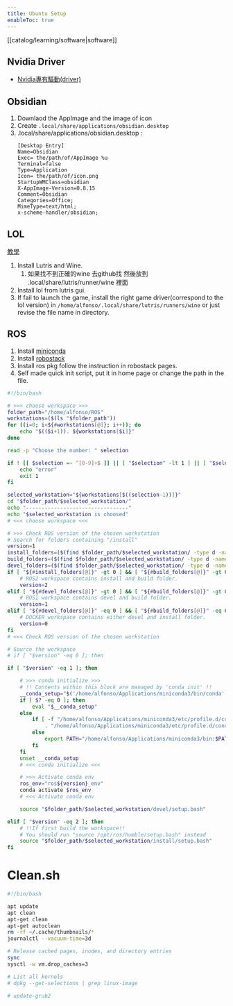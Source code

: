 ```yaml
---
title: Ubuntu Setup
enableToc: true
---
```

[[catalog/learning/software|software]]

## Nvidia Driver
- [Nvidia專有驅動(driver)](https://ivonblog.com/posts/ubuntu-install-nvidia-drivers/#contents:1-%E5%AE%89%E8%A3%9Dnvidia%E5%B0%88%E6%9C%89%E9%A9%85%E5%8B%95)

## Obsidian
1. Downlaod the AppImage and the image of icon
2. Create ```.local/share/applications/obsidian.desktop```
3. .local/share/applications/obsidian.desktop :
	```
	[Desktop Entry] 
	Name=Obsidian 
	Exec= the/path/of/AppImage %u 
	Terminal=false 
	Type=Application 
	Icon= the/path/of/icon.png
	StartupWMClass=obsidian 
	X-AppImage-Version=0.8.15 
	Comment=Obsidian 
	Categories=Office; 
	MimeType=text/html;
	x-scheme-handler/obsidian;
	```

## LOL
[教學](https://www.youtube.com/watch?v=h4pKERVS-Iw)
1. Install Lutris and Wine.
	1. 如果找不到正確的wine 去github找 然後放到 .local/share/lutris/runner/wine 裡面
2. Install lol from lutris gui.
3. If fail to launch the game, install the right game driver(correspond to the lol version) in 
```/home/alfonso/.local/share/lutris/runners/wine``` or just revise the file name in directory.



## ROS
1. Install [miniconda](https://docs.conda.io/en/latest/miniconda.html)
2. Install [robostack](https://robostack.github.io/index.html)
3. Install ros pkg follow the instruction in robostack pages.
4. Self made quick init script, put it in home page or change the path in the file.
```bash
#!/bin/bash

# >>> choose workspace >>>
folder_path="/home/alfonso/ROS"
workstations=($(ls "$folder_path"))
for ((i=0; i<${#workstations[@]}; i++)); do
    echo "$(($i+1)). ${workstations[$i]}"
done

read -p "Choose the number: " selection

if ! [[ $selection =~ ^[0-9]+$ ]] || [ "$selection" -lt 1 ] || [ "$selection" -gt "${#workstations[@]}" ]; then
    echo "error"
    exit 1
fi

selected_workstation="${workstations[$((selection-1))]}"
cd "$folder_path/$selected_workstation/"
echo "---------------------------------"
echo "$selected_workstation is choosed"
# <<< choose workspace <<<

# >>> Check ROS version of the chosen workstation
# Search for folders containing "/install"
version=1
install_folders=($(find $folder_path/$selected_workstation/ -type d -name "install"))
build_folders=($(find $folder_path/$selected_workstation/ -type d -name "build"))
devel_folders=($(find $folder_path/$selected_workstation/ -type d -name "build"))
if [ "${#install_folders[@]}" -gt 0 ] && [ "${#build_folders[@]}" -gt 0 ]; then 
    # ROS2 workspace contains install and build folder.
    version=2
elif [ "${#devel_folders[@]}" -gt 0 ] && [ "${#build_folders[@]}" -gt 0 ]; then 
    # ROS1 workspace contains devel and build folder.
    version=1
elif [ "${#devel_folders[@]}" -eq 0 ] && [ "${#build_folders[@]}" -eq 0 ]; then
    # DOCKER workspace contains either devel and install folder.
    version=0 
fi
# <<< Check ROS version of the chosen workstation

# Source the workspace
# if [ "$version" -eq 0 ]; then

if [ "$version" -eq 1 ]; then

    # >>> conda initialize >>>
    # !! Contents within this block are managed by 'conda init' !!
    __conda_setup="$('/home/alfonso/Applications/miniconda3/bin/conda' 'shell.bash' 'hook' 2> /dev/null)"
    if [ $? -eq 0 ]; then
        eval "$__conda_setup"
    else
        if [ -f "/home/alfonso/Applications/miniconda3/etc/profile.d/conda.sh" ]; then
            . "/home/alfonso/Applications/miniconda3/etc/profile.d/conda.sh"
        else
            export PATH="/home/alfonso/Applications/miniconda3/bin:$PATH"
        fi
    fi
    unset __conda_setup
    # <<< conda initialize <<<

    # >>> Activate conda env
    ros_env="ros${version}_env"
    conda activate $ros_env
    # <<< Activate conda env 

    source "$folder_path/$selected_workstation/devel/setup.bash"

elif [ "$version" -eq 2 ]; then
    # !!If first build the workspace!!
    # You should run "source /opt/ros/humble/setup.bash" instead
    source "$folder_path/$selected_workstation/install/setup.bash"
fi
```

# Clean.sh
```bash
#!/bin/bash

apt update
apt clean
apt-get clean
apt-get autoclean
rm -rf ~/.cache/thumbnails/*
journalctl --vacuum-time=3d

# Release cached pages, inodes, and directory entries  
sync
sysctl -w vm.drop_caches=3

# List all kernels
# dpkg --get-selections | grep linux-image

# update-grub2
```